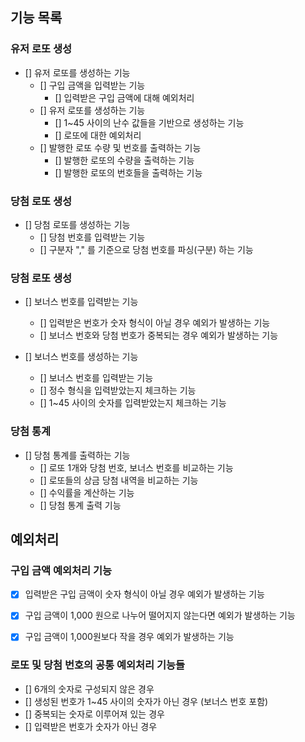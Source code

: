 
## 기능 목록

### 유저 로또 생성
- [] 유저 로또를 생성하는 기능
  - [] 구입 금액을 입력받는 기능
    - [] 입력받은 구입 금액에 대해 예외처리
  - [] 유저 로또를 생성하는 기능
    - [] 1~45 사이의 난수 값들을 기반으로 생성하는 기능
    - [] 로또에 대한 예외처리
  - [] 발행한 로또 수량 및 번호를 출력하는 기능
    - [] 발행한 로또의 수량을 출력하는 기능
    - [] 발행한 로또의 번호들을 출력하는 기능


### 당첨 로또 생성
- [] 당첨 로또를 생성하는 기능
  - [] 당첨 번호를 입력받는 기능
  - [] 구분자 "," 를 기준으로 당첨 번호를 파싱(구분) 하는 기능


### 당첨 로또 생성
- [] 보너스 번호를 입력받는 기능
  - [] 입력받은 번호가 숫자 형식이 아닐 경우 예외가 발생하는 기능
  - [] 보너스 번호와 당첨 번호가 중복되는 경우 예외가 발생하는 기능

- [] 보너스 번호를 생성하는 기능
  - [] 보너스 번호를 입력받는 기능
  - [] 정수 형식을 입력받았는지 체크하는 기능
  - [] 1~45 사이의 숫자를 입력받았는지 체크하는 기능


### 당첨 통계
- [] 당첨 통계를 출력하는 기능
  - [] 로또 1개와 당첨 번호, 보너스 번호를 비교하는 기능
  - [] 로또들의 상금 당첨 내역을 비교하는 기능
  - [] 수익률을 계산하는 기능
  - [] 당첨 통계 출력 기능



## 예외처리 
### 구입 금액 예외처리 기능
- [X] 입력받은 구입 금액이 숫자 형식이 아닐 경우 예외가 발생하는 기능
- [X] 구입 금액이 1,000 원으로 나누어 떨어지지 않는다면 예외가 발생하는 기능
- [X] 구입 금액이 1,000원보다 작을 경우 예외가 발생하는 기능


### 로또 및 당첨 번호의 공통 예외처리 기능들
- [] 6개의 숫자로 구성되지 않은 경우
- [] 생성된 번호가 1~45 사이의 숫자가 아닌 경우 (보너스 번호 포함)
- [] 중복되는 숫자로 이루어져 있는 경우
- [] 입력받은 번호가 숫자가 아닌 경우